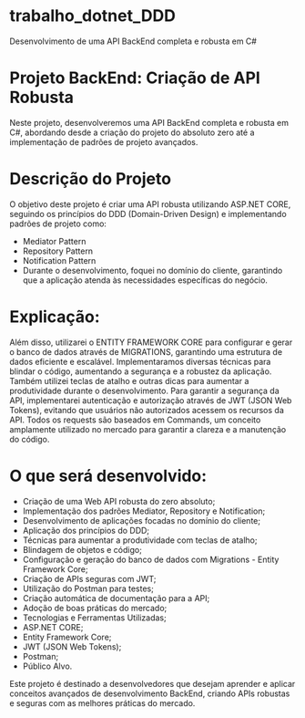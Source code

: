 # trabalho_dotnet_DDD
Desenvolvimento de uma API BackEnd completa e robusta em C#

# Projeto BackEnd: Criação de API Robusta
Neste projeto, desenvolveremos uma API BackEnd completa e robusta em C#, abordando desde a criação do projeto do absoluto zero até a implementação de padrões de projeto avançados.

# Descrição do Projeto
O objetivo deste projeto é criar uma API robusta utilizando ASP.NET CORE, seguindo os princípios do DDD (Domain-Driven Design) e implementando padrões de projeto como:
* Mediator Pattern
* Repository Pattern
* Notification Pattern
* Durante o desenvolvimento, foquei no domínio do cliente, garantindo que a aplicação atenda às necessidades específicas do negócio.

# Explicação:
Além disso, utilizarei o ENTITY FRAMEWORK CORE para configurar e gerar o banco de dados através de MIGRATIONS, garantindo uma estrutura de dados eficiente e escalável.
Implementaramos diversas técnicas para blindar o código, aumentando a segurança e a robustez da aplicação. Também utilizei teclas de atalho e outras dicas para aumentar a produtividade durante o desenvolvimento.
Para garantir a segurança da API, implementarei autenticação e autorização através de JWT (JSON Web Tokens), evitando que usuários não autorizados acessem os recursos da API.
Todos os requests são baseados em Commands, um conceito amplamente utilizado no mercado para garantir a clareza e a manutenção do código.

# O que será desenvolvido:
* Criação de uma Web API robusta do zero absoluto;
* Implementação dos padrões Mediator, Repository e Notification;
* Desenvolvimento de aplicações focadas no domínio do cliente;
* Aplicação dos princípios do DDD;
* Técnicas para aumentar a produtividade com teclas de atalho;
* Blindagem de objetos e código;
* Configuração e geração do banco de dados com Migrations - Entity Framework Core;
* Criação de APIs seguras com JWT;
* Utilização do Postman para testes;
* Criação automática de documentação para a API;
* Adoção de boas práticas do mercado;
* Tecnologias e Ferramentas Utilizadas;
* ASP.NET CORE;
* Entity Framework Core;
* JWT (JSON Web Tokens);
* Postman;
* Público Alvo.
  
Este projeto é destinado a desenvolvedores que desejam aprender e aplicar conceitos avançados de desenvolvimento BackEnd, criando APIs robustas e seguras com as melhores práticas do mercado.
